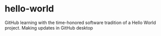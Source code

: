 # hello-world

GitHub learning with the time-honored software tradition of a Hello World project.
Making updates in GitHub desktop
